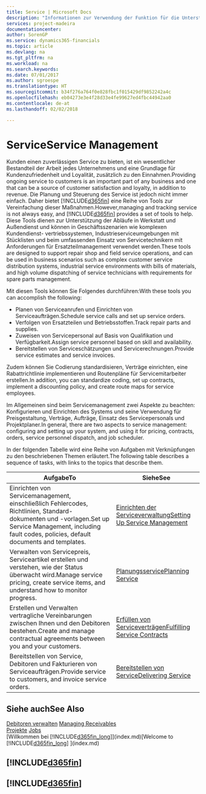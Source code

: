 ```yaml
---
title: Service | Microsoft Docs
description: "Informationen zur Verwendung der Funktion für die Unterstützung der Arbeitsgänge Werkstatt und Service."
services: project-madeira
documentationcenter: 
author: SorenGP
ms.service: dynamics365-financials
ms.topic: article
ms.devlang: na
ms.tgt_pltfrm: na
ms.workload: na
ms.search.keywords: 
ms.date: 07/01/2017
ms.author: sgroespe
ms.translationtype: HT
ms.sourcegitcommit: b34f276a764f0e828fbc1f015429df9852242a4c
ms.openlocfilehash: eb04273e3e4f28d33e4fe99627ed4fbc44942aa0
ms.contentlocale: de-at
ms.lasthandoff: 02/02/2018

---
```

# <a name="service-management"></a><span data-ttu-id="20080-103">Service</span><span class="sxs-lookup"><span data-stu-id="20080-103">Service Management</span></span>
<span data-ttu-id="20080-104">Kunden einen zuverlässigen Service zu bieten, ist ein wesentlicher Bestandteil der Arbeit jedes Unternehmens und eine Grundlage für Kundenzufriedenheit und Loyalität, zusätzlich zu den Einnahmen.</span><span class="sxs-lookup"><span data-stu-id="20080-104">Providing ongoing service to customers is an important part of any business and one that can be a source of customer satisfaction and loyalty, in addition to revenue.</span></span> <span data-ttu-id="20080-105">Die Planung und Steuerung des Service ist jedoch nicht immer einfach. Daher bietet [!INCLUDE[d365fin](includes/d365fin_md.md)] eine Reihe von Tools zur Vereinfachung dieser Maßnahmen.</span><span class="sxs-lookup"><span data-stu-id="20080-105">However,managing and tracking service is not always easy, and [!INCLUDE[d365fin](includes/d365fin_md.md)] provides a set of tools to help.</span></span> <span data-ttu-id="20080-106">Diese Tools dienen zur Unterstützung der Abläufe in Werkstatt und Außendienst und können in Geschäftsszenarien wie komplexen Kundendienst- vertriebssystemen, Industrieserviceumgebungen mit Stücklisten und beim umfassenden Einsatz von Servicetechnikern mit Anforderungen für Ersatzteilmanagement verwendet werden.</span><span class="sxs-lookup"><span data-stu-id="20080-106">These tools are designed to support repair shop and field service operations, and can be used in business scenarios such as complex customer service distribution systems, industrial service environments with bills of materials, and high volume dispatching of service technicians with requirements for spare parts management.</span></span>  

 <span data-ttu-id="20080-107">Mit diesen Tools können Sie Folgendes durchführen:</span><span class="sxs-lookup"><span data-stu-id="20080-107">With these tools you can accomplish the following:</span></span>  

* <span data-ttu-id="20080-108">Planen von Serviceanrufen und Einrichten von Serviceaufträgen.</span><span class="sxs-lookup"><span data-stu-id="20080-108">Schedule service calls and set up service orders.</span></span>  
* <span data-ttu-id="20080-109">Verfolgen von Ersatzteilen und Betriebsstoffen.</span><span class="sxs-lookup"><span data-stu-id="20080-109">Track repair parts and supplies.</span></span>  
* <span data-ttu-id="20080-110">Zuweisen von Servicepersonal auf Basis von Qualifikation und Verfügbarkeit.</span><span class="sxs-lookup"><span data-stu-id="20080-110">Assign service personnel based on skill and availability.</span></span>  
* <span data-ttu-id="20080-111">Bereitstellen von Serviceschätzungen und Servicerechnungen.</span><span class="sxs-lookup"><span data-stu-id="20080-111">Provide service estimates and service invoices.</span></span>  

<span data-ttu-id="20080-112">Zudem können Sie Codierung standardisieren, Verträge einrichten, eine Rabattrichtlinie implementieren und Routenpläne für Servicemitarbeiter erstellen.</span><span class="sxs-lookup"><span data-stu-id="20080-112">In addition, you can standardize coding, set up contracts, implement a discounting policy, and create route maps for service employees.</span></span>  

<span data-ttu-id="20080-113">Im Allgemeinen sind beim Servicemanagement zwei Aspekte zu beachten: Konfigurieren und Einrichten des Systems und seine Verwendung für Preisgestaltung, Verträge, Aufträge, Einsatz des Servicepersonals und Projektplaner.</span><span class="sxs-lookup"><span data-stu-id="20080-113">In general, there are two aspects to service management: configuring and setting up your system, and using it for pricing, contracts, orders, service personnel dispatch, and job scheduler.</span></span>  

<span data-ttu-id="20080-114">In der folgenden Tabelle wird eine Reihe von Aufgaben mit Verknüpfungen zu den beschriebenen Themen erläutert.</span><span class="sxs-lookup"><span data-stu-id="20080-114">The following table describes a sequence of tasks, with links to the topics that describe them.</span></span>   

|<span data-ttu-id="20080-115">**Aufgabe**</span><span class="sxs-lookup"><span data-stu-id="20080-115">**To**</span></span>|<span data-ttu-id="20080-116">**Siehe**</span><span class="sxs-lookup"><span data-stu-id="20080-116">**See**</span></span>|  
|------------|-------------|  
|<span data-ttu-id="20080-117">Einrichten von Servicemanagement, einschließlich Fehlercodes, Richtlinien, Standard- dokumenten und -vorlagen.</span><span class="sxs-lookup"><span data-stu-id="20080-117">Set up Service Management, including fault codes, policies, default documents and templates.</span></span>|[<span data-ttu-id="20080-118">Einrichten der Serviceverwaltung</span><span class="sxs-lookup"><span data-stu-id="20080-118">Setting Up Service Management</span></span>](service-setup-service.md)|  
|<span data-ttu-id="20080-119">Verwalten von Servicepreis, Serviceartikel erstellen und verstehen, wie der Status überwacht wird.</span><span class="sxs-lookup"><span data-stu-id="20080-119">Manage service pricing, create service items, and understand how to monitor progress.</span></span>|[<span data-ttu-id="20080-120">Planungsservice</span><span class="sxs-lookup"><span data-stu-id="20080-120">Planning Service</span></span>](service-plan-service.md)|  
|<span data-ttu-id="20080-121">Erstellen und Verwalten vertragliche Vereinbarungen zwischen Ihnen und den Debitoren bestehen.</span><span class="sxs-lookup"><span data-stu-id="20080-121">Create and manage contractual agreements between you and your customers.</span></span>|[<span data-ttu-id="20080-122">Erfüllen von Serviceverträgen</span><span class="sxs-lookup"><span data-stu-id="20080-122">Fulfilling Service Contracts</span></span>](service-fulfill-service-contracts.md)|  
|<span data-ttu-id="20080-123">Bereitstellen von Service, Debitoren und Fakturieren von Serviceaufträgen.</span><span class="sxs-lookup"><span data-stu-id="20080-123">Provide service to customers, and invoice service orders.</span></span>|[<span data-ttu-id="20080-124">Bereitstellen von Service</span><span class="sxs-lookup"><span data-stu-id="20080-124">Delivering Service</span></span>](service-deliver-service.md)|  

## <a name="see-also"></a><span data-ttu-id="20080-125">Siehe auch</span><span class="sxs-lookup"><span data-stu-id="20080-125">See Also</span></span>  
<span data-ttu-id="20080-126">[Debitoren verwalten](receivables-manage-receivables.md) </span><span class="sxs-lookup"><span data-stu-id="20080-126">[Managing Receivables](receivables-manage-receivables.md) </span></span>  
<span data-ttu-id="20080-127">[Projekte](projects-how-create-jobs.md) </span><span class="sxs-lookup"><span data-stu-id="20080-127">[Jobs](projects-how-create-jobs.md) </span></span>  
<span data-ttu-id="20080-128">[Willkommen bei [!INCLUDE[d365fin_long](includes/d365fin_long_md.md)]](index.md)</span><span class="sxs-lookup"><span data-stu-id="20080-128">[Welcome to [!INCLUDE[d365fin_long](includes/d365fin_long_md.md)] ](index.md)</span></span>

## [!INCLUDE[d365fin](includes/free_trial_md.md)]  
## [!INCLUDE[d365fin](includes/training_link_md.md)]

